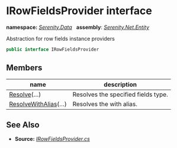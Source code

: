 # IRowFieldsProvider interface
**namespace:** *[Serenity.Data](../README.md#serenity.data-namespace)*   **assembly**: *[Serenity.Net.Entity](../README.md)*

Abstraction for row fields instance providers

```csharp
public interface IRowFieldsProvider
```

## Members

| name | description |
| --- | --- |
| [Resolve](IRowFieldsProvider/Resolve.md)(…) | Resolves the specified fields type. |
| [ResolveWithAlias](IRowFieldsProvider/ResolveWithAlias.md)(…) | Resolves the with alias. |

## See Also

* **Source:** *[IRowFieldsProvider.cs](https://github.com/serenity-is/Serenity/blob/master/src/Serenity.Net.Entity/Row/IRowFieldsProvider.cs)*